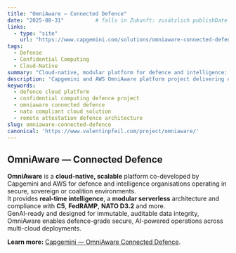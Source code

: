 ```yaml
---
title: "OmniAware – Connected Defence"
date: "2025-08-31"          # falls in Zukunft: zusätzlich publishDate setzen
links:
  - type: "site"
    url: "https://www.capgemini.com/solutions/omniaware-connected-defense/"
tags:
  - Defense
  - Confidential Computing
  - Cloud-Native
summary: "Cloud-native, modular platform for defence and intelligence: real-time intelligence, compliance (C5, FedRAMP, NATO D3.2) and secure multi-cloud operations."
description: 'Capgemini and AWS OmniAware platform project delivering confidential computing, remote attestation and compliant defence cloud operations across coalition environments.'
keywords:
  - defence cloud platform
  - confidential computing defence project
  - omniaware connected defence
  - nato compliant cloud solution
  - remote attestation defence architecture
slug: omniaware-connected-defence
canonical: 'https://www.valentinpfeil.com/project/omniaware/'
---
```


## OmniAware — Connected Defence

**OmniAware** is a **cloud-native, scalable** platform co-developed by Capgemini and AWS for defence and intelligence organisations operating in secure, sovereign or coalition environments.  
It provides **real-time intelligence**, a **modular serverless** architecture and compliance with **C5**, **FedRAMP**, **NATO D3.2** and more.  
GenAI-ready and designed for immutable, auditable data integrity, OmniAware enables defence-grade secure, AI-powered operations across multi-cloud deployments.

**Learn more:** [Capgemini — OmniAware Connected Defence](https://www.capgemini.com/solutions/omniaware-connected-defense/).